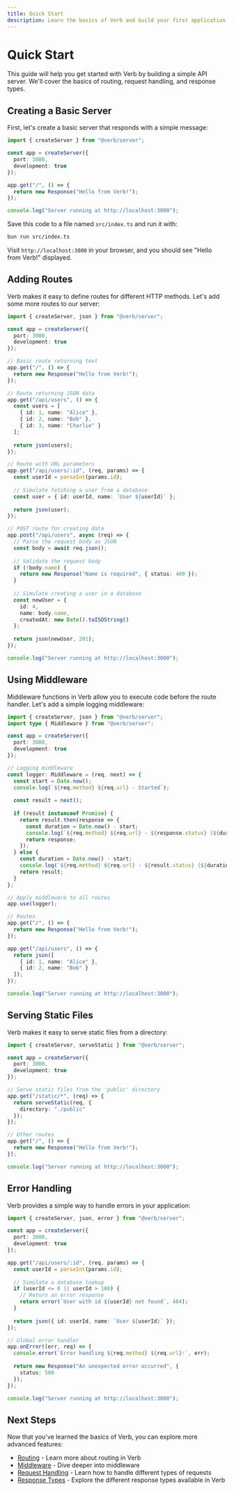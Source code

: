 ```yaml
---
title: Quick Start
description: Learn the basics of Verb and build your first application
---
```


# Quick Start

This guide will help you get started with Verb by building a simple API server. We'll cover the basics of routing, request handling, and response types.

## Creating a Basic Server

First, let's create a basic server that responds with a simple message:

```typescript
import { createServer } from "@verb/server";

const app = createServer({
  port: 3000,
  development: true
});

app.get("/", () => {
  return new Response("Hello from Verb!");
});

console.log("Server running at http://localhost:3000");
```

Save this code to a file named `src/index.ts` and run it with:

```bash
bun run src/index.ts
```

Visit `http://localhost:3000` in your browser, and you should see "Hello from Verb!" displayed.

## Adding Routes

Verb makes it easy to define routes for different HTTP methods. Let's add some more routes to our server:

```typescript
import { createServer, json } from "@verb/server";

const app = createServer({
  port: 3000,
  development: true
});

// Basic route returning text
app.get("/", () => {
  return new Response("Hello from Verb!");
});

// Route returning JSON data
app.get("/api/users", () => {
  const users = [
    { id: 1, name: "Alice" },
    { id: 2, name: "Bob" },
    { id: 3, name: "Charlie" }
  ];
  
  return json(users);
});

// Route with URL parameters
app.get("/api/users/:id", (req, params) => {
  const userId = parseInt(params.id);
  
  // Simulate fetching a user from a database
  const user = { id: userId, name: `User ${userId}` };
  
  return json(user);
});

// POST route for creating data
app.post("/api/users", async (req) => {
  // Parse the request body as JSON
  const body = await req.json();
  
  // Validate the request body
  if (!body.name) {
    return new Response("Name is required", { status: 400 });
  }
  
  // Simulate creating a user in a database
  const newUser = {
    id: 4,
    name: body.name,
    createdAt: new Date().toISOString()
  };
  
  return json(newUser, 201);
});

console.log("Server running at http://localhost:3000");
```

## Using Middleware

Middleware functions in Verb allow you to execute code before the route handler. Let's add a simple logging middleware:

```typescript
import { createServer, json } from "@verb/server";
import type { Middleware } from "@verb/server";

const app = createServer({
  port: 3000,
  development: true
});

// Logging middleware
const logger: Middleware = (req, next) => {
  const start = Date.now();
  console.log(`${req.method} ${req.url} - Started`);
  
  const result = next();
  
  if (result instanceof Promise) {
    return result.then(response => {
      const duration = Date.now() - start;
      console.log(`${req.method} ${req.url} - ${response.status} (${duration}ms)`);
      return response;
    });
  } else {
    const duration = Date.now() - start;
    console.log(`${req.method} ${req.url} - ${result.status} (${duration}ms)`);
    return result;
  }
};

// Apply middleware to all routes
app.use(logger);

// Routes
app.get("/", () => {
  return new Response("Hello from Verb!");
});

app.get("/api/users", () => {
  return json([
    { id: 1, name: "Alice" },
    { id: 2, name: "Bob" }
  ]);
});

console.log("Server running at http://localhost:3000");
```

## Serving Static Files

Verb makes it easy to serve static files from a directory:

```typescript
import { createServer, serveStatic } from "@verb/server";

const app = createServer({
  port: 3000,
  development: true
});

// Serve static files from the 'public' directory
app.get("/static/*", (req) => {
  return serveStatic(req, {
    directory: "./public"
  });
});

// Other routes
app.get("/", () => {
  return new Response("Hello from Verb!");
});

console.log("Server running at http://localhost:3000");
```

## Error Handling

Verb provides a simple way to handle errors in your application:

```typescript
import { createServer, json, error } from "@verb/server";

const app = createServer({
  port: 3000,
  development: true
});

app.get("/api/users/:id", (req, params) => {
  const userId = parseInt(params.id);
  
  // Simulate a database lookup
  if (userId <= 0 || userId > 100) {
    // Return an error response
    return error(`User with id ${userId} not found`, 404);
  }
  
  return json({ id: userId, name: `User ${userId}` });
});

// Global error handler
app.onError((err, req) => {
  console.error(`Error handling ${req.method} ${req.url}:`, err);
  
  return new Response("An unexpected error occurred", {
    status: 500
  });
});

console.log("Server running at http://localhost:3000");
```

## Next Steps

Now that you've learned the basics of Verb, you can explore more advanced features:

- [Routing](/server/routing) - Learn more about routing in Verb
- [Middleware](/server/middleware) - Dive deeper into middleware
- [Request Handling](/server/request-handling) - Learn how to handle different types of requests
- [Response Types](/server/response-types) - Explore the different response types available in Verb